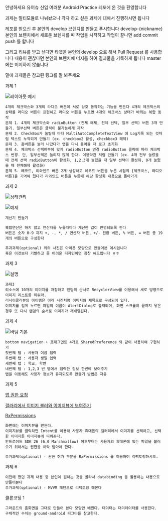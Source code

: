 안녕하세요 유어슈 신입 여러분 Android Practice 레포에 온 것을 환영합니다

과제는 멀티모듈로 나눠놨으니 각자 하고 싶은 과제에 대해서 진행하시면 됩니다

레포를 받으신 후 본인의 develop 브렌치를 만들고 푸시합니다 develop-{nickname}
본인의 브렌치에서 새로운 브렌치를 따 작업을 시작하고 작업이 끝나면 add commit push 를 합니다

그리고 리뷰를 받고 싶다면 타겟을 본인의 develop 으로 해서 Pull Request 를 사용합니다
내용이 괜찮다면 본인의 브렌치에 머지를 하여 결과물을 기록하게 됩니다
master 에는 머지하지 않습니다

밑에 과제들은 참고된 링크를 잘 봐주세요

과제 1

![레이아웃 예시](photo5.png)

    4개의 체크박스와 3개의 라디오 버튼이 서로 상호 동작하는 기능을 만든다 4개의 체크박스의 상태를 라디오 버튼이 표현하고 라디오 버튼을 누르면 4개의 체크박스 상태가 바뀌는 복합 동작
    문제 1. 4개의 체크박스와 radioButton (전체 해제, 전체 선택, 일부 선택) 버튼 3개 만들기. 일부선택 버튼은 클릭이 불가능하게 제작
    문제 2. CheckBox가 눌릴때 마다 MultiAutoCompleteTextView 에 Log기록 되는 것처럼 텍스트 누적되게 만들기 (ex. checkbox2 활성, checkbox3 해제)
    문제 3. 홈버튼을 눌러 나갔다가 앱을 다시 들어올 때 로그 초기화
    문제 4. 체크박스 선택여부에 맞게 radioButton 변경 radioButton 클릭에 따라 체크박스 변경. 단, 일부선택은 눌리지 않게 한다. 이용약관 처럼 만들기 (ex. 4개 전부 눌렀을 때 전체 선택 radioButton이 활성화, 1,2,3개 눌렀을 때 일부 선택이 활성화, 0개 눌렀을 때 전체해제 활성화)
    문제 5. 레코드, 리와인드 버튼 2개 생성하고 레코드 버튼을 누른 시점의 {체크박스, 라디오 버튼}을 기억해 뒀다가 리와인드 버튼을 누를때 해당 활성화 내용으로 돌아가기
    
    
과제 2

![상태관리](photo1.png)

![예제](photo2.png)

    계산기 만들기
    
    복합연산은 하지 않고 연산자를 누를때마다 계산한 값이 반영되도록 한다
    버튼은 숫자 0~9 까지 +, -, *, / 연산자 버튼, +/- 전환 버튼, % 버튼, = 버튼 총 19개의 버튼으로 구성한다
    
    추과과제(optional) 위의 사진은 아이폰 모양으로 만들어본 예시입니다
    혹은 이것보다 기발하고 좀 어려운 디자인이면 칭찬 해드립니다 ㅎㅎ 
    
과제 3

![설명](photo3.png)


    과제3
    리소스에 10개의 이미지를 저장하고 랜덤의 순서로 RecyclerView를 이용해서 세로 방향으로 이미지 리스트를 띄워라.
    리사이클러뷰의 아이템은 아래 사진처럼 이미지와 제목으로 구성되어 있다.
    이미지를 길게 누르면 파일의 이름이 AlertDialog로 출력되며, 화면 스크롤이 끝까지 닿은 경우 또 다시 랜덤의 순서로 이미지가 재배열된다.
    
과제 4

![바텀 기본](photo4.png)


    bottom navigation + 프래그먼트 4개로 SharedPreference 와 같이 사용하여 구현하기
    첫번째 탭 : 사용자 이름 입력
    두번째 탭 : 사용자 생일 입력
    세번째 탭 : 학교, 학번
    네번째 탭 : 1,2,3 번 탭에서 입력한 정보 한번에 보여주기
    탭을 이동해도 사용자 정보가 유지되도록 만들기 방법은 자유

과제 5

[앱 권한 요청](https://developer.android.com/training/permissions/requesting?hl=ko)

[갤러리에서 이미지 불러와 이미지뷰에 보여주기](https://webnautes.tistory.com/1302)

[RxPermissions](https://github.com/tbruyelle/RxPermissions)

    화면에는 이미지뷰를 만든다.
    이미지뷰를 클릭하면 Intent를 이용해 사용자 휴대폰의 갤러리에서 이미지를 선택하고, 선택한 이미지를 이미지뷰에 띄워준다.
    안드로이드 SDK 26 (6.0 Marshmallow) 이후부터는 사용자의 휴대폰에 있는 파일을 불러오기 위해서는 권한을 허락 받아야 한다.
    
    추가과제(optional) - 권한 허가 부분을 RxPermissions 를 이용하여 리팩토링하시오. 
    
과제 6

    이전에 했던 과제 내용 중 본인이 원하는 것을 골라서 databinding 을 활용하는 내용으로 만들어본다
    추가과제(optional) - MVVM 패턴으로 리팩토링 해본다
    
클론코딩 1

    그라운드의 홈화면을 그대로 만들어 본다 모양만 배낀다. 데이터는 더미데이터를 사용한다.
    구체적인 수치는 ground-android 피그마를 참고한다.
